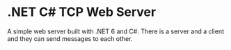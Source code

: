 # .NET C# TCP Web Server
A simple web server built with .NET 6 and C#. There is a server and a client and they can send messages to each other.